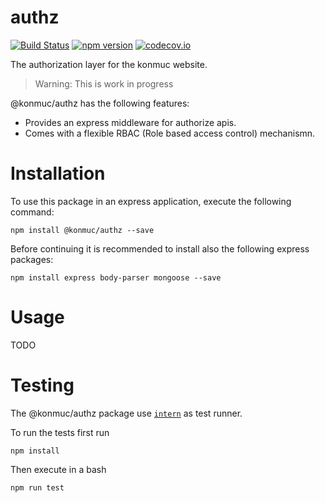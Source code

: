# authz

[![Build Status](https://travis-ci.org/konmuc/authz.png?branch=master)](https://travis-ci.org/konmuc/authz)
[![npm version](https://badge.fury.io/js/%40konmuc%2Fauthz.svg)](https://badge.fury.io/js/%40konmuc%2Fauthz.svg)
[![codecov.io](https://codecov.io/gh/konmuc/authz/branch/master/graphs/badge.svg?branch=master)](https://codecov.io/github/konmuc/authz?branch=master)

The authorization layer for the konmuc website.

> Warning: This is work in progress

@konmuc/authz has the following features:

- Provides an express middleware for authorize apis.
- Comes with a flexible RBAC (Role based access control) mechanismn.

# Installation

To use this package in an express application, execute the following command:

```
npm install @konmuc/authz --save
```

Before continuing it is recommended to install also the following express packages:

```
npm install express body-parser mongoose --save
```

# Usage

TODO

# Testing

The @konmuc/authz package use [`intern`](https://theintern.io/) as test runner.

To run the tests first run

```
npm install
```

Then execute in a bash

```
npm run test
```